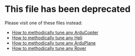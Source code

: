# This file has been deprecated
<!--
SPDX-FileCopyrightText: 2024 Amilcar do Carmo Lucas <amilcar.lucas@iav.de>

SPDX-License-Identifier: GPL-3.0-or-later
-->

Please visit one of these files instead:

- [How to methodically tune any ArduCopter](https://ardupilot.github.io/MethodicConfigurator/TUNING_GUIDE_ArduCopter)
- [How to methodically tune any Heli](https://ardupilot.github.io/MethodicConfigurator/TUNING_GUIDE_Heli)
- [How to methodically tune any ArduPlane](https://ardupilot.github.io/MethodicConfigurator/TUNING_GUIDE_ArduPlane)
- [How to methodically tune any Rover](https://ardupilot.github.io/MethodicConfigurator/TUNING_GUIDE_Rover)
